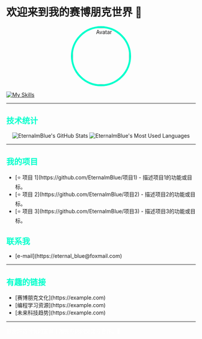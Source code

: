 # 欢迎来到我的赛博朋克世界 🌌

<p align="center">
    <a href="http://eternalblue.fun" target="_blank">
    <img src="http://eternalblue.fun/logo.jpg" alt="Avatar" width="150" 
         style="border-radius: 50%; border: 5px solid #00ffcc; transition: transform 0.3s;">
    </a>
</p>

[![My Skills](https://skillicons.dev/icons?i=js,html,css,wasm)](https://skillicons.dev)

---

<h2 style="color: #00ffcc;">技术统计</h2>

<p align="center">
<img src="https://github-readme-stats.vercel.app/api?username=EternalmBlue&show_icons=true&theme=radical" alt="EternalmBlue's GitHub Stats" />
<img src="https://github-readme-stats.vercel.app/api/top-langs/?username=EternalmBlue&layout=compact&theme=radical" alt="EternalmBlue's Most Used Languages" />
</p>

---

<h2 style="color: #00ffcc;">我的项目</h2>
<ul>
    <li>[⭐ 项目 1](https://github.com/EternalmBlue/项目1) - 描述项目1的功能或目标。</li>
    <li>[⭐ 项目 2](https://github.com/EternalmBlue/项目2) - 描述项目2的功能或目标。</li>
    <li>[⭐ 项目 3](https://github.com/EternalmBlue/项目3) - 描述项目3的功能或目标。</li>
</ul>

<h2 style="color: #00ffcc;">联系我</h2>
<ul>
    <li>[e-mail](https://eternal_blue@foxmail.com)</li>
</ul>

---

<h2 style="color: #00ffcc;">有趣的链接</h2>
<ul>
    <li>[赛博朋克文化](https://example.com)</li>
    <li>[编程学习资源](https://example.com)</li>
    <li>[未来科技趋势](https://example.com)</li>
</ul>

---

<p style="color: #ffffff;">感谢你访问我的主页！期待与你的交流与合作。🚀</p>

<style>
    img:hover {
        transform: scale(1.1); /* 当鼠标悬停时略微放大图标 */
        transition: transform 0.3s; /* 平滑过渡效果 */
    }
</style>

